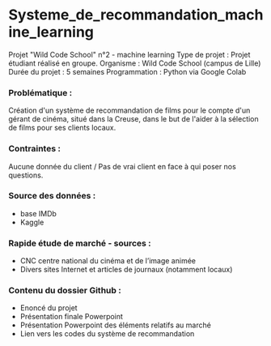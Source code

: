 # Systeme_de_recommandation_machine_learning

Projet "Wild Code School" n°2 - machine learning
Type de projet : Projet étudiant réalisé en groupe.
Organisme : Wild Code School (campus de Lille)
Durée du projet : 5 semaines
Programmation : Python via Google Colab


### Problématique :
Création d'un système de recommandation de films pour le compte d'un gérant de cinéma, situé dans la Creuse, dans le but de l'aider à la sélection de films pour ses clients locaux.

### Contraintes : 
Aucune donnée du client / Pas de vrai client en face à qui poser nos questions.

### Source des données : 
* base IMDb
* Kaggle

### Rapide étude de marché - sources :
* CNC  centre national du cinéma et de l’image animée
* Divers sites Internet et articles de journaux (notamment locaux)

### Contenu du dossier Github :
* Enoncé du projet
* Présentation finale Powerpoint
* Présentation Powerpoint des éléments relatifs au marché
* Lien vers les codes du système de recommandation
